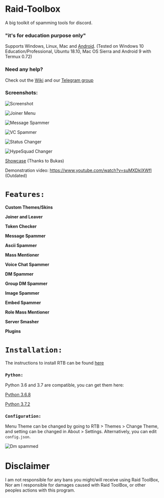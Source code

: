 # Raid-Toolbox

A big toolkit of spamming tools for discord.

### "it's for education purpose only"


Supports Windows, Linux, Mac and [Android](https://github.com/DeadBread76/Raid-Toolbox/wiki/How-to-set-up-Termux-to-run-RTB). (Tested on Windows 10 Education/Professional, Ubuntu 18.10, Mac OS Sierra and Android 9 with Termux 0.72)


### Need any help?

Check out the [Wiki](https://github.com/DeadBread76/Raid-Toolbox/wiki) and our [Telegram group](https://t.me/DeadBakery)

### Screenshots:

![Screenshot](https://raw.githubusercontent.com/DeadBread76/Raid-Toolbox/dev/RTBFiles/extras/screenshots/main.png)

![Joiner Menu](https://raw.githubusercontent.com/DeadBread76/Raid-Toolbox/dev/RTBFiles/extras/screenshots/joiner.png)

![Message Spammer](https://raw.githubusercontent.com/DeadBread76/Raid-Toolbox/dev/RTBFiles/extras/screenshots/messagespammer.png)

![VC Spammer](https://raw.githubusercontent.com/DeadBread76/Raid-Toolbox/dev/RTBFiles/extras/screenshots/vcspammer.png)

![Status Changer](https://raw.githubusercontent.com/DeadBread76/Raid-Toolbox/dev/RTBFiles/extras/screenshots/statuschanger.png)

![HypeSquad Changer](https://raw.githubusercontent.com/DeadBread76/Raid-Toolbox/dev/RTBFiles/extras/screenshots/hypesquadchanger.png)

[Showcase](https://www.youtube.com/watch?v=ncprbHin_YY) (Thanks to Bukas)

Demonstration video: https://www.youtube.com/watch?v=suMXDkIXWfI (Outdated)

# `Features:`

**Custom Themes/Skins**

**Joiner and Leaver**

**Token Checker**

**Message Spammer**

**Ascii Spammer**

**Mass Mentioner**

**Voice Chat Spammer**

**DM Spammer**

**Group DM Spammer**

**Image Spammer**

**Embed Spammer**

**Role Mass Mentioner**

**Server Smasher**

**Plugins**

# `Installation:`

The instructions to install RTB can be found [here](https://github.com/DeadBread76/Raid-Toolbox/wiki/How-to-install-Python)


### `Python:`

Python 3.6 and 3.7 are compatible, you can get them here:

[Python 3.6.8](https://www.python.org/downloads/release/python-368/)

[Python 3.7.2](https://www.python.org/downloads/release/python-373/)


### `Configuration:`

Menu Theme can be changed by going to RTB > Themes > Change Theme, and setting can be changed in About > Settings. Alternatively, you can edit `config.json`.

![Dm spammed](http://i.imgur.com/FoVOBQml.jpg)

# **Disclaimer**

I am not responsible for any bans you might/will receive using Raid ToolBox, Nor am I responsible for damages caused with Raid ToolBox, or other peoples actions with this program.
